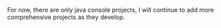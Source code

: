 For now, there are only java console projects, I will continue to add more comprehensive projects as they develop.
